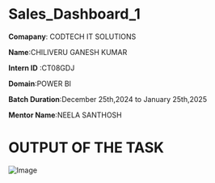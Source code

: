 # Sales_Dashboard_1

**Comapany**: CODTECH IT SOLUTIONS

**Name**:CHILIVERU GANESH KUMAR

**Intern ID** :CT08GDJ

**Domain**:POWER BI

**Batch Duration**:December 25th,2024 to January 25th,2025

**Mentor Name**:NEELA SANTHOSH

# OUTPUT OF THE TASK
![Image](https://github.com/user-attachments/assets/15c7be52-b066-4f46-a509-ca6956ee22d3)
